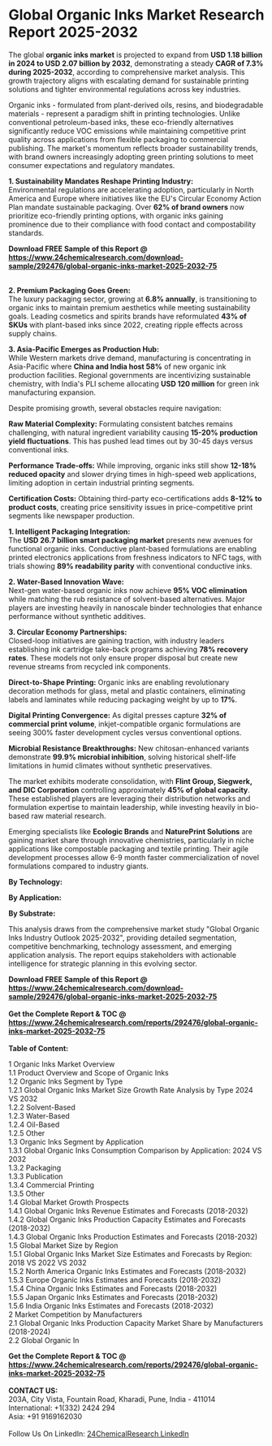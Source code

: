 <h1>Global Organic Inks Market Research Report 2025-2032</h1><p>The global <strong>organic inks market</strong> is projected to expand from <strong>USD 1.18 billion in 2024 to USD 2.07 billion by 2032</strong>, demonstrating a steady <strong>CAGR of 7.3% during 2025-2032</strong>, according to comprehensive market analysis. This growth trajectory aligns with escalating demand for sustainable printing solutions and tighter environmental regulations across key industries.</p><p>Organic inks - formulated from plant-derived oils, resins, and biodegradable materials - represent a paradigm shift in printing technologies. Unlike conventional petroleum-based inks, these eco-friendly alternatives significantly reduce VOC emissions while maintaining competitive print quality across applications from flexible packaging to commercial publishing. The market's momentum reflects broader sustainability trends, with brand owners increasingly adopting green printing solutions to meet consumer expectations and regulatory mandates.</p><p><strong>1. Sustainability Mandates Reshape Printing Industry:</strong><br>
Environmental regulations are accelerating adoption, particularly in North America and Europe where initiatives like the EU's Circular Economy Action Plan mandate sustainable packaging. Over <strong>62% of brand owners</strong> now prioritize eco-friendly printing options, with organic inks gaining prominence due to their compliance with food contact and compostability standards.</p><div><b>Download FREE Sample of this Report @ 
            <a href="https://www.24chemicalresearch.com/download-sample/292476/global-organic-inks-market-2025-2032-75">
            https://www.24chemicalresearch.com/download-sample/292476/global-organic-inks-market-2025-2032-75</a></b></div><br><p><strong>2. Premium Packaging Goes Green:</strong><br>
The luxury packaging sector, growing at <strong>6.8% annually</strong>, is transitioning to organic inks to maintain premium aesthetics while meeting sustainability goals. Leading cosmetics and spirits brands have reformulated <strong>43% of SKUs</strong> with plant-based inks since 2022, creating ripple effects across supply chains.</p><p><strong>3. Asia-Pacific Emerges as Production Hub:</strong><br>
While Western markets drive demand, manufacturing is concentrating in Asia-Pacific where <strong>China and India host 58%</strong> of new organic ink production facilities. Regional governments are incentivizing sustainable chemistry, with India's PLI scheme allocating <strong>USD 120 million</strong> for green ink manufacturing expansion.</p><p>Despite promising growth, several obstacles require navigation:</p><p><strong>Raw Material Complexity:</strong> Formulating consistent batches remains challenging, with natural ingredient variability causing <strong>15-20% production yield fluctuations</strong>. This has pushed lead times out by 30-45 days versus conventional inks.</p><p><strong>Performance Trade-offs:</strong> While improving, organic inks still show <strong>12-18% reduced opacity</strong> and slower drying times in high-speed web applications, limiting adoption in certain industrial printing segments.</p><p><strong>Certification Costs:</strong> Obtaining third-party eco-certifications adds <strong>8-12% to product costs</strong>, creating price sensitivity issues in price-competitive print segments like newspaper production.</p><p><strong>1. Intelligent Packaging Integration:</strong><br>
The <strong>USD 26.7 billion smart packaging market</strong> presents new avenues for functional organic inks. Conductive plant-based formulations are enabling printed electronics applications from freshness indicators to NFC tags, with trials showing <strong>89% readability parity</strong> with conventional conductive inks.</p><p><strong>2. Water-Based Innovation Wave:</strong><br>
Next-gen water-based organic inks now achieve <strong>95% VOC elimination</strong> while matching the rub resistance of solvent-based alternatives. Major players are investing heavily in nanoscale binder technologies that enhance performance without synthetic additives.</p><p><strong>3. Circular Economy Partnerships:</strong><br>
Closed-loop initiatives are gaining traction, with industry leaders establishing ink cartridge take-back programs achieving <strong>78% recovery rates</strong>. These models not only ensure proper disposal but create new revenue streams from recycled ink components.</p><p><strong>Direct-to-Shape Printing:</strong> Organic inks are enabling revolutionary decoration methods for glass, metal and plastic containers, eliminating labels and laminates while reducing packaging weight by up to <strong>17%</strong>.</p><p><strong>Digital Printing Convergence:</strong> As digital presses capture <strong>32% of commercial print volume</strong>, inkjet-compatible organic formulations are seeing 300% faster development cycles versus conventional options.</p><p><strong>Microbial Resistance Breakthroughs:</strong> New chitosan-enhanced variants demonstrate <strong>99.9% microbial inhibition</strong>, solving historical shelf-life limitations in humid climates without synthetic preservatives.</p><p>The market exhibits moderate consolidation, with <strong>Flint Group, Siegwerk, and DIC Corporation</strong> controlling approximately <strong>45% of global capacity</strong>. These established players are leveraging their distribution networks and formulation expertise to maintain leadership, while investing heavily in bio-based raw material research.</p><p>Emerging specialists like <strong>Ecologic Brands</strong> and <strong>NaturePrint Solutions</strong> are gaining market share through innovative chemistries, particularly in niche applications like compostable packaging and textile printing. Their agile development processes allow 6-9 month faster commercialization of novel formulations compared to industry giants.</p><p><strong>By Technology:</strong></p><p><strong>By Application:</strong></p><p><strong>By Substrate:</strong></p><p>This analysis draws from the comprehensive market study "Global Organic Inks Industry Outlook 2025-2032", providing detailed segmentation, competitive benchmarking, technology assessment, and emerging application analysis. The report equips stakeholders with actionable intelligence for strategic planning in this evolving sector.</p><div><b>Download FREE Sample of this Report @ 
            <a href="https://www.24chemicalresearch.com/download-sample/292476/global-organic-inks-market-2025-2032-75">
            https://www.24chemicalresearch.com/download-sample/292476/global-organic-inks-market-2025-2032-75</a></b></div><br><div><b>Get the Complete Report & TOC @ 
            <a href="https://www.24chemicalresearch.com/reports/292476/global-organic-inks-market-2025-2032-75">
            https://www.24chemicalresearch.com/reports/292476/global-organic-inks-market-2025-2032-75</a></b></div><br>
            <b>Table of Content:</b><p>1 Organic Inks Market Overview<br />
    1.1 Product Overview and Scope of Organic Inks<br />
    1.2 Organic Inks Segment by Type<br />
        1.2.1 Global Organic Inks Market Size Growth Rate Analysis by Type 2024 VS 2032<br />
        1.2.2 Solvent-Based<br />
        1.2.3 Water-Based<br />
        1.2.4 Oil-Based<br />
        1.2.5 Other<br />
    1.3 Organic Inks Segment by Application<br />
        1.3.1 Global Organic Inks Consumption Comparison by Application: 2024 VS 2032<br />
        1.3.2 Packaging<br />
        1.3.3 Publication<br />
        1.3.4 Commercial Printing<br />
        1.3.5 Other<br />
    1.4 Global Market Growth Prospects<br />
        1.4.1 Global Organic Inks Revenue Estimates and Forecasts (2018-2032)<br />
        1.4.2 Global Organic Inks Production Capacity Estimates and Forecasts (2018-2032)<br />
        1.4.3 Global Organic Inks Production Estimates and Forecasts (2018-2032)<br />
    1.5 Global Market Size by Region<br />
        1.5.1 Global Organic Inks Market Size Estimates and Forecasts by Region: 2018 VS 2022 VS 2032<br />
        1.5.2 North America Organic Inks Estimates and Forecasts (2018-2032)<br />
        1.5.3 Europe Organic Inks Estimates and Forecasts (2018-2032)<br />
        1.5.4 China Organic Inks Estimates and Forecasts (2018-2032)<br />
        1.5.5 Japan Organic Inks Estimates and Forecasts (2018-2032)<br />
        1.5.6 India Organic Inks Estimates and Forecasts (2018-2032)<br />
2 Market Competition by Manufacturers<br />
    2.1 Global Organic Inks Production Capacity Market Share by Manufacturers (2018-2024)<br />
    2.2 Global Organic In</p><div><b>Get the Complete Report & TOC @ 
            <a href="https://www.24chemicalresearch.com/reports/292476/global-organic-inks-market-2025-2032-75">
            https://www.24chemicalresearch.com/reports/292476/global-organic-inks-market-2025-2032-75</a></b></div><br><b>CONTACT US:</b><br>
            203A, City Vista, Fountain Road, Kharadi, Pune, India - 411014<br>
            International: +1(332) 2424 294<br>
            Asia: +91 9169162030 <br><br>
            Follow Us On LinkedIn: <a href="https://www.linkedin.com/company/24chemicalresearch/">24ChemicalResearch LinkedIn</a>